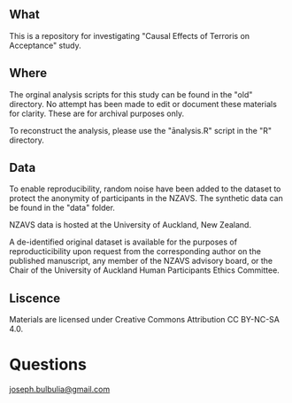 ## What
This is a repository for investigating "Causal Effects of Terroris on Acceptance" study.

## Where
The orginal analysis scripts for this study can be found in the "old" directory. No attempt has been made to edit or document these materials for clarity. These are for archival purposes only. 

To reconstruct the analysis, please use the "ānalysis.R" script in the "R" directory. 

## Data
To enable reproducibility, random noise have been added to the dataset to protect the anonymity of participants in the NZAVS. The synthetic data can be found in the "data" folder.

NZAVS data is hosted at the University of Auckland, New Zealand. 

A de-identified original dataset is available for the purposes of reproducticibility upon request from the corresponding author on the published manuscript, any member of the NZAVS advisory board, or the Chair of the University of Auckland Human Participants Ethics Committee.


## Liscence
Materials are licensed under Creative Commons Attribution CC BY-NC-SA 4.0.







# Questions
joseph.bulbulia@gmail.com
